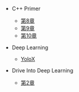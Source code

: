 * C++ Primer

  
  * [第8章](/ProjectDocs/C++_PRIMER/chap8.md)
  * [第9章](/ProjectDocs/C++_PRIMER/chap9.md)
  * [第10章](/ProjectDocs/C++_PRIMER/chap10.md)
* Deep Learning
  * [YoloX](/ProjectDocs/DEEP_LEARN/YoloX.md)
* Drive Into Deep Learning
  * [第2章](ProjectDocs/DRIVEINTODL/chap2.md)
